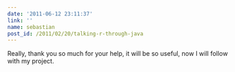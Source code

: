 ```yaml
---
date: '2011-06-12 23:11:37'
link: ''
name: sebastian
post_id: /2011/02/20/talking-r-through-java
---
```


Really, thank you so much for your help, it will be so useful, now I will follow with my project.